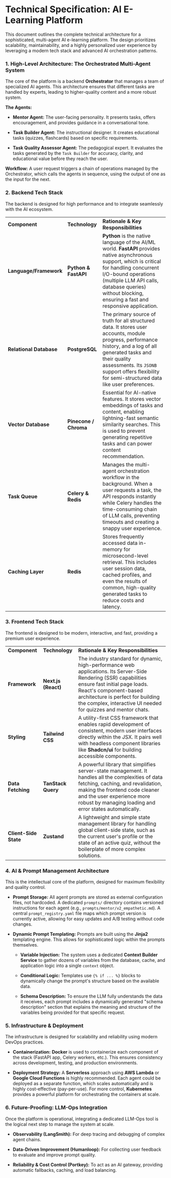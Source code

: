 # Technical Specification: AI E-Learning Platform

This document outlines the complete technical architecture for a sophisticated, multi-agent AI e-learning platform. The design prioritizes scalability, maintainability, and a highly personalized user experience by leveraging a modern tech stack and advanced AI orchestration patterns.

### 1. High-Level Architecture: The Orchestrated Multi-Agent System

The core of the platform is a backend **Orchestrator** that manages a team of specialized AI agents. This architecture ensures that different tasks are handled by experts, leading to higher-quality content and a more robust system.

**The Agents:**

- **Mentor Agent:** The user-facing personality. It presents tasks, offers encouragement, and provides guidance in a conversational tone.
    
- **Task Builder Agent:** The instructional designer. It creates educational tasks (quizzes, flashcards) based on specific requirements.
    
- **Task Quality Assessor Agent:** The pedagogical expert. It evaluates the tasks generated by the `Task Builder` for accuracy, clarity, and educational value before they reach the user.
    

**Workflow:** A user request triggers a chain of operations managed by the Orchestrator, which calls the agents in sequence, using the output of one as the input for the next.

### 2. Backend Tech Stack

The backend is designed for high performance and to integrate seamlessly with the AI ecosystem.

|   |   |   |
|---|---|---|
|**Component**|**Technology**|**Rationale & Key Responsibilities**|
|**Language/Framework**|**Python & FastAPI**|**Python** is the native language of the AI/ML world. **FastAPI** provides native asynchronous support, which is critical for handling concurrent I/O-bound operations (multiple LLM API calls, database queries) without blocking, ensuring a fast and responsive application.|
|**Relational Database**|**PostgreSQL**|The primary source of truth for all structured data. It stores user accounts, module progress, performance history, and a log of all generated tasks and their quality assessments. Its `JSONB` support offers flexibility for semi-structured data like user preferences.|
|**Vector Database**|**Pinecone / Chroma**|Essential for AI-native features. It stores vector embeddings of tasks and content, enabling lightning-fast semantic similarity searches. This is used to prevent generating repetitive tasks and can power content recommendation.|
|**Task Queue**|**Celery & Redis**|Manages the multi-agent orchestration workflow in the background. When a user requests a task, the API responds instantly while Celery handles the time-consuming chain of LLM calls, preventing timeouts and creating a snappy user experience.|
|**Caching Layer**|**Redis**|Stores frequently accessed data in-memory for microsecond-level retrieval. This includes user session data, cached profiles, and even the results of common, high-quality generated tasks to reduce costs and latency.|

### 3. Frontend Tech Stack

The frontend is designed to be modern, interactive, and fast, providing a premium user experience.

|   |   |   |
|---|---|---|
|**Component**|**Technology**|**Rationale & Key Responsibilities**|
|**Framework**|**Next.js (React)**|The industry standard for dynamic, high-performance web applications. Its Server-Side Rendering (SSR) capabilities ensure fast initial page loads. React's component-based architecture is perfect for building the complex, interactive UI needed for quizzes and mentor chats.|
|**Styling**|**Tailwind CSS**|A utility-first CSS framework that enables rapid development of consistent, modern user interfaces directly within the JSX. It pairs well with headless component libraries like **Shadcn/ui** for building accessible components.|
|**Data Fetching**|**TanStack Query**|A powerful library that simplifies server-state management. It handles all the complexities of data fetching, caching, and revalidation, making the frontend code cleaner and the user experience more robust by managing loading and error states automatically.|
|**Client-Side State**|**Zustand**|A lightweight and simple state management library for handling global client-side state, such as the current user's profile or the state of an active quiz, without the boilerplate of more complex solutions.|

### 4. AI & Prompt Management Architecture

This is the intellectual core of the platform, designed for maximum flexibility and quality control.

- **Prompt Storage:** All agent prompts are stored as external configuration files, not hardcoded. A dedicated `prompts/` directory contains versioned instructions for each agent (e.g., `prompts/mentor/v2_empathetic.md`). A central `prompt_registry.yaml` file maps which prompt version is currently active, allowing for easy updates and A/B testing without code changes.
    
- **Dynamic Prompt Templating:** Prompts are built using the **Jinja2** templating engine. This allows for sophisticated logic within the prompts themselves.
    
    - **Variable Injection:** The system uses a dedicated **Context Builder Service** to gather dozens of variables from the database, cache, and application logic into a single `context` object.
        
    - **Conditional Logic:** Templates use `{% if ... %}` blocks to dynamically change the prompt's structure based on the available data.
        
    - **Schema Description:** To ensure the LLM fully understands the data it receives, each prompt includes a dynamically generated "schema description" section that explains the meaning and structure of the variables being provided for that specific request.
        

### 5. Infrastructure & Deployment

The infrastructure is designed for scalability and reliability using modern DevOps practices.

- **Containerization:** **Docker** is used to containerize each component of the stack (FastAPI app, Celery workers, etc.). This ensures consistency across development, testing, and production environments.
    
- **Deployment Strategy:** A **Serverless** approach using **AWS Lambda** or **Google Cloud Functions** is highly recommended. Each agent could be deployed as a separate function, which scales automatically and is highly cost-effective (pay-per-use). For more control, **Kubernetes** provides a powerful platform for orchestrating the containers at scale.
    

### 6. Future-Proofing: LLM-Ops Integration

Once the platform is operational, integrating a dedicated LLM-Ops tool is the logical next step to manage the system at scale.

- **Observability (LangSmith):** For deep tracing and debugging of complex agent chains.
    
- **Data-Driven Improvement (Humanloop):** For collecting user feedback to evaluate and improve prompt quality.
    
- **Reliability & Cost Control (Portkey):** To act as an AI gateway, providing automatic fallbacks, caching, and load balancing.